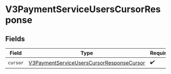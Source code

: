 # V3PaymentServiceUsersCursorResponse


## Fields

| Field                                                                                                         | Type                                                                                                          | Required                                                                                                      | Description                                                                                                   |
| ------------------------------------------------------------------------------------------------------------- | ------------------------------------------------------------------------------------------------------------- | ------------------------------------------------------------------------------------------------------------- | ------------------------------------------------------------------------------------------------------------- |
| `cursor`                                                                                                      | [V3PaymentServiceUsersCursorResponseCursor](../../models/shared/V3PaymentServiceUsersCursorResponseCursor.md) | :heavy_check_mark:                                                                                            | N/A                                                                                                           |